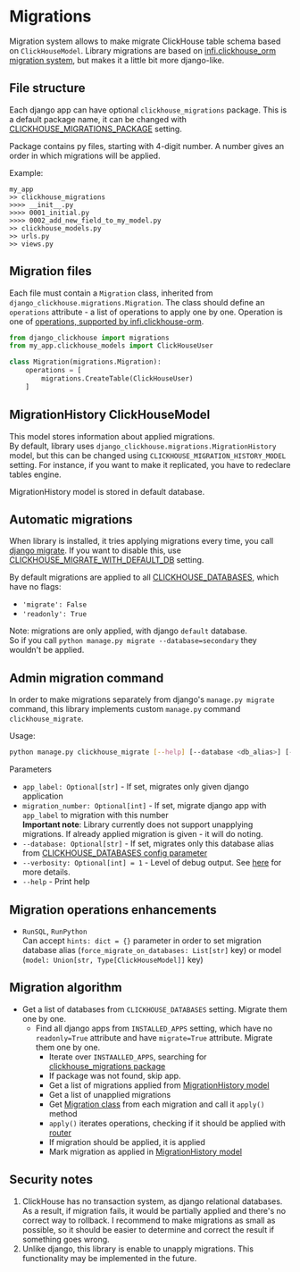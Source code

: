 # Migrations
Migration system allows to make migrate ClickHouse table schema based on `ClickHouseModel`.
Library migrations are based on [infi.clickhouse_orm migration system](https://github.com/Infinidat/infi.clickhouse_orm/blob/develop/docs/schema_migrations.md),
but makes it a little bit more django-like.

## File structure
Each django app can have optional `clickhouse_migrations` package.
 This is a default package name, it can be changed with [CLICKHOUSE_MIGRATIONS_PACKAGE](configuration.md#clickhouse_migrations_package) setting.

Package contains py files, starting with 4-digit number. 
A number gives an order in which migrations will be applied.

Example:
```
my_app
>> clickhouse_migrations
>>>> __init__.py
>>>> 0001_initial.py
>>>> 0002_add_new_field_to_my_model.py
>> clickhouse_models.py
>> urls.py
>> views.py
```

## Migration files
Each file must contain a `Migration` class, inherited from `django_clickhouse.migrations.Migration`.
The class should define an `operations` attribute - a list of operations to apply one by one.
Operation is one of [operations, supported by infi.clickhouse-orm](https://github.com/Infinidat/infi.clickhouse_orm/blob/develop/docs/schema_migrations.md).

```python
from django_clickhouse import migrations
from my_app.clickhouse_models import ClickHouseUser

class Migration(migrations.Migration):
    operations = [
        migrations.CreateTable(ClickHouseUser)
    ]
```

## MigrationHistory ClickHouseModel
This model stores information about applied migrations.  
By default, library uses `django_clickhouse.migrations.MigrationHistory` model,
 but this can be changed using `CLICKHOUSE_MIGRATION_HISTORY_MODEL` setting.
For instance, if you want to make it replicated, you have to redeclare tables engine.
 
MigrationHistory model is stored in default database.  


## Automatic migrations
When library is installed, it tries applying migrations every time,
you call [django migrate](https://docs.djangoproject.com/en/3.0/ref/django-admin/#django-admin-migrate). If you want to disable this, use [CLICKHOUSE_MIGRATE_WITH_DEFAULT_DB](configuration.md#clickhouse_migrate_with_default_db) setting.
  
By default migrations are applied to all [CLICKHOUSE_DATABASES](configuration.md#clickhouse_databases), which have no flags:
* `'migrate': False`
* `'readonly': True`

Note: migrations are only applied, with django `default` database.  
So if you call `python manage.py migrate --database=secondary` they wouldn't be applied.

## Admin migration command
In order to make migrations separately from django's `manage.py migrate` command,
this library implements custom `manage.py` command `clickhouse_migrate`.

Usage:
```bash
python manage.py clickhouse_migrate [--help] [--database <db_alias>] [--verbosity {0,1,2,3}] [app_label] [migration_number]
```

Parameters
* `app_label: Optional[str]` - If set, migrates only given django application  
* `migration_number: Optional[int]` - If set, migrate django app with `app_label` to migration with this number   
    **Important note**: Library currently does not support unapplying migrations. 
      If already applied migration is given - it will do noting.
* `--database: Optional[str]` - If set, migrates only this database alias from [CLICKHOUSE_DATABASES config parameter](configuration.md#clickhouse_databases)
* `--verbosity: Optional[int] = 1` - Level of debug output. See [here](https://docs.djangoproject.com/en/3.2/ref/django-admin/#cmdoption-verbosity) for more details.
* `--help` - Print help


## Migration operations enhancements
* `RunSQL`, `RunPython`  
  Can accept `hints: dict = {}` parameter in order to set migration database alias (`force_migrate_on_databases: List[str]` key) or model (`model: Union[str, Type[ClickHouseModel]]` key)
  

## Migration algorithm
- Get a list of databases from `CLICKHOUSE_DATABASES` setting. Migrate them one by one.  
  - Find all django apps from `INSTALLED_APPS` setting, which have no `readonly=True` attribute and have `migrate=True` attribute. Migrate them one by one.  
    * Iterate over `INSTAALLED_APPS`, searching for [clickhouse_migrations package](#file-structure)  
    * If package was not found, skip app.  
    * Get a list of migrations applied from [MigrationHistory model](#migrationhistory-clickhousemodel)   
    * Get a list of unapplied migrations
    * Get [Migration class](#migration-files) from each migration and call it `apply()` method
    * `apply()` iterates operations, checking if it should be applied with [router](routing.md)
    * If migration should be applied, it is applied
    * Mark migration as applied in [MigrationHistory model](#migrationhistory-clickhousemodel)

## Security notes
1) ClickHouse has no transaction system, as django relational databases. 
  As a result, if migration fails, it would be partially applied and there's no correct way to rollback.
  I recommend to make migrations as small as possible, so it should be easier to determine and correct the result if something goes wrong.
2) Unlike django, this library is enable to unapply migrations. 
  This functionality may be implemented in the future.
